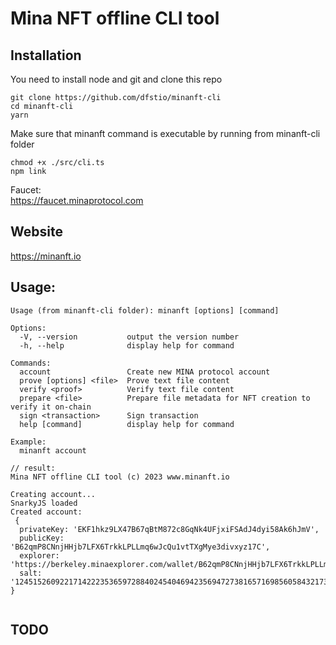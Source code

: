 # Mina NFT offline CLI tool


## Installation

You need to install node and git
and clone this repo

	git clone https://github.com/dfstio/minanft-cli
	cd minanft-cli
	yarn

Make sure that minanft command is executable by running from minanft-cli folder

	chmod +x ./src/cli.ts
	npm link

Faucet:   
https://faucet.minaprotocol.com


## Website

https://minanft.io

## Usage:
```
Usage (from minanft-cli folder): minanft [options] [command]

Options:
  -V, --version           output the version number
  -h, --help              display help for command

Commands:
  account                 Create new MINA protocol account
  prove [options] <file>  Prove text file content
  verify <proof>          Verify text file content
  prepare <file>          Prepare file metadata for NFT creation to verify it on-chain
  sign <transaction>      Sign transaction
  help [command]          display help for command
  
Example:
  minanft account

// result:
Mina NFT offline CLI tool (c) 2023 www.minanft.io

Creating account... 
SnarkyJS loaded
Created account:
 {
  privateKey: 'EKF1hkz9LX47B67qBtM872c8GqNk4UFjxiFSAdJ4dyi58Ak6hJmV',
  publicKey: 'B62qmP8CNnjHHjb7LFX6TrkkLPLLmq6wJcQu1vtTXgMye3divxyz17C',
  explorer: 'https://berkeley.minaexplorer.com/wallet/B62qmP8CNnjHHjb7LFX6TrkkLPLLmq6wJcQu1vtTXgMye3divxyz17C',
  salt: '12451526092217142223536597288402454046942356947273816571698560584321730205579'
}


```


## TODO

